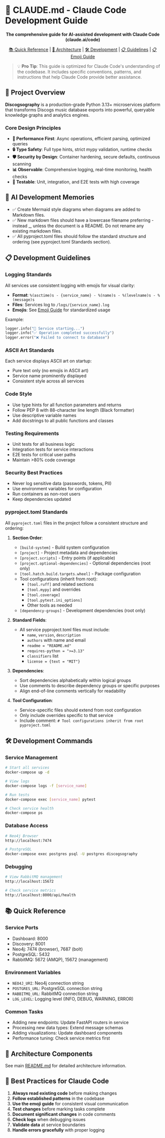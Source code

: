 # 🤖 CLAUDE.md - Claude Code Development Guide

<div align="center">

**The comprehensive guide for AI-assisted development with Claude Code (claude.ai/code)**

[📚 Quick Reference](#-quick-reference) | [🎯 Architecture](#-architecture-components) | [🛠️ Development](#-development-commands) | [📋 Guidelines](#-development-guidelines) | [📋 Emoji Guide](docs/emoji-guide.md)

</div>

> 💡 **Pro Tip**: This guide is optimized for Claude Code's understanding of the codebase. It includes specific conventions, patterns, and instructions that help Claude Code provide better assistance.

## 🎯 Project Overview

**Discogsography** is a production-grade Python 3.13+ microservices platform that transforms Discogs music database exports into powerful, queryable knowledge graphs and analytics engines.

### Core Design Principles

- **🚀 Performance First**: Async operations, efficient parsing, optimized queries
- **🔒 Type Safety**: Full type hints, strict mypy validation, runtime checks
- **🛡️ Security by Design**: Container hardening, secure defaults, continuous scanning
- **📊 Observable**: Comprehensive logging, real-time monitoring, health checks
- **🧪 Testable**: Unit, integration, and E2E tests with high coverage

## 🤖 AI Development Memories

- ✅ Create Mermaid style diagrams when diagrams are added to Markdown files.
- ✅ New markdown files should have a lowercase filename preferring - instead \_, unless the document is a README. Do not rename any existing markdown files.
- ✅ All pyproject.toml files should follow the standard structure and ordering (see pyproject.toml Standards section).

## 📋 Development Guidelines

### Logging Standards

All services use consistent logging with emojis for visual clarity:

- **Format**: `%(asctime)s - {service_name} - %(name)s - %(levelname)s - %(message)s`
- **Files**: Services log to `/logs/{service_name}.log`
- **Emojis**: See [Emoji Guide](docs/emoji-guide.md) for standardized usage

Example:

```python
logger.info("🚀 Service starting...")
logger.info("✅ Operation completed successfully")
logger.error("❌ Failed to connect to database")
```

### ASCII Art Standards

Each service displays ASCII art on startup:

- Pure text only (no emojis in ASCII art)
- Service name prominently displayed
- Consistent style across all services

### Code Style

- Use type hints for all function parameters and returns
- Follow PEP 8 with 88-character line length (Black formatter)
- Use descriptive variable names
- Add docstrings to all public functions and classes

### Testing Requirements

- Unit tests for all business logic
- Integration tests for service interactions
- E2E tests for critical user paths
- Maintain >80% code coverage

### Security Best Practices

- Never log sensitive data (passwords, tokens, PII)
- Use environment variables for configuration
- Run containers as non-root users
- Keep dependencies updated

### pyproject.toml Standards

All `pyproject.toml` files in the project follow a consistent structure and ordering:

1. **Section Order**:

   - `[build-system]` - Build system configuration
   - `[project]` - Project metadata and dependencies
   - `[project.scripts]` - Entry points (if applicable)
   - `[project.optional-dependencies]` - Optional dependencies (root only)
   - `[tool.hatch.build.targets.wheel]` - Package configuration
   - Tool configurations (inherit from root):
     - `[tool.ruff]` and related sections
     - `[tool.mypy]` and overrides
     - `[tool.coverage]`
     - `[tool.pytest.ini_options]`
     - Other tools as needed
   - `[dependency-groups]` - Development dependencies (root only)

1. **Standard Fields**:

   - All service pyproject.toml files must include:
     - `name`, `version`, `description`
     - `authors` with name and email
     - `readme = "README.md"`
     - `requires-python = ">=3.13"`
     - `classifiers` list
     - `license = {text = "MIT"}`

1. **Dependencies**:

   - Sort dependencies alphabetically within logical groups
   - Use comments to describe dependency groups or specific purposes
   - Align end-of-line comments vertically for readability

1. **Tool Configuration**:

   - Service-specific files should extend from root configuration
   - Only include overrides specific to that service
   - Include comment: `# Tool configurations inherit from root pyproject.toml`

## 🛠️ Development Commands

### Service Management

```bash
# Start all services
docker-compose up -d

# View logs
docker-compose logs -f [service_name]

# Run tests
docker-compose exec [service_name] pytest

# Check service health
docker-compose ps
```

### Database Access

```bash
# Neo4j Browser
http://localhost:7474

# PostgreSQL
docker-compose exec postgres psql -U postgres discogsography
```

### Debugging

```bash
# View RabbitMQ management
http://localhost:15672

# Check service metrics
http://localhost:8000/api/health
```

## 📚 Quick Reference

### Service Ports

- Dashboard: 8000
- Discovery: 8001
- Neo4j: 7474 (browser), 7687 (bolt)
- PostgreSQL: 5432
- RabbitMQ: 5672 (AMQP), 15672 (management)

### Environment Variables

- `NEO4J_URI`: Neo4j connection string
- `POSTGRES_URL`: PostgreSQL connection string
- `RABBITMQ_URL`: RabbitMQ connection string
- `LOG_LEVEL`: Logging level (INFO, DEBUG, WARNING, ERROR)

### Common Tasks

- Adding new endpoints: Update FastAPI routers in service
- Processing new data types: Extend message schemas
- Adding visualizations: Update dashboard components
- Performance tuning: Check service metrics first

## 🎯 Architecture Components

See main [README.md](README.md) for detailed architecture information.

## 📐 Best Practices for Claude Code

1. **Always read existing code** before making changes
1. **Follow established patterns** in the codebase
1. **Use the emoji guide** for consistent visual communication
1. **Test changes** before marking tasks complete
1. **Document significant changes** in code comments
1. **Check logs** when debugging issues
1. **Validate data** at service boundaries
1. **Handle errors gracefully** with proper logging

